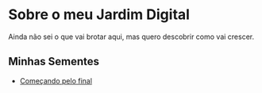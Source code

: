 # Sobre o meu Jardim Digital

Ainda não sei o que vai brotar aqui, mas quero descobrir como vai crescer.

## Minhas Sementes

- [Começando pelo final](./2023-10-23-comecando-pelo-final.md)